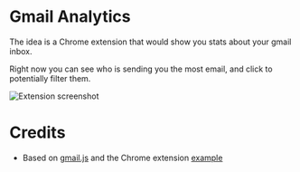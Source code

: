 # Gmail Analytics

The idea is a Chrome extension that would show you stats about your gmail inbox.

Right now you can see who is sending you the most email, and click to potentially filter them.

![Extension screenshot](https://i.imgur.com/t08KWD6.png)

# Credits

- Based on [gmail.js](https://github.com/KartikTalwar/gmail.js/) and the Chrome extension [example](https://github.com/josteink/gmailjs-node-boilerplate)
